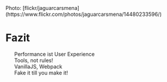 <!-- .slide: data-background="assets/14480233596_1dc8ac6451_k.jpg" class="darkerbg" -->
<div class="attribution">Photo: [flickr/jaguarcarsmena](https://www.flickr.com/photos/jaguarcarsmena/14480233596/)</div>

# Fazit

<ul style="list-style-type: none;">
    <li>Performance ist User Experience</li>
    <li>Tools, not rules!</li>
    <li>VanillaJS, Webpack</li>
    <li>Fake it till you make it!</li>
</ul>